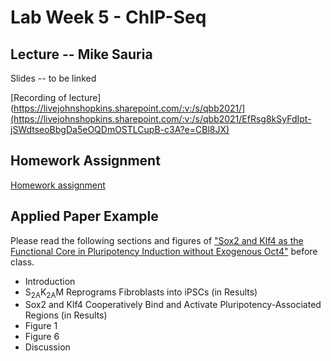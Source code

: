 # Lab Week 5 - ChIP-Seq

## Lecture -- Mike Sauria

Slides -- to be linked

[Recording of lecture](https://livejohnshopkins.sharepoint.com/:v:/s/qbb2021/](https://livejohnshopkins.sharepoint.com/:v:/s/qbb2021/EfRsg8kSyFdIpt-jSWdtseoBbgDa5eOQDmOSTLCupB-c3A?e=CBl8JX)

## Homework Assignment

[Homework assignment](https://bxlab.github.io/cmdb-quantbio/assignments/lab/ChIP-seq/assignment/)

## Applied Paper Example

Please read the following sections and figures of ["Sox2 and Klf4 as the Functional Core in Pluripotency Induction without Exogenous Oct4"](https://pubmed.ncbi.nlm.nih.gov/31722212/) before class.

<ul>
  <li>Introduction</li>
  <li>S<sub>2A</sub>K<sub>2A</sub>M Reprograms Fibroblasts into iPSCs (in Results)</li>
  <li>Sox2 and Klf4 Cooperatively Bind and Activate Pluripotency-Associated Regions (in Results)</li>
  <li>Figure 1</li>
  <li>Figure 6</li>
  <li>Discussion</li>
</ul>

